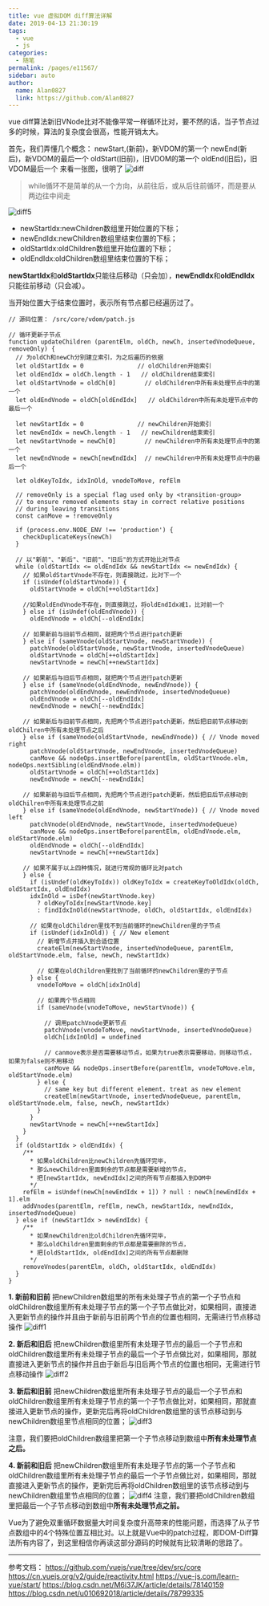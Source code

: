 ```yaml
---
title: vue 虚拟DOM diff算法详解
date: 2019-04-13 21:30:19
tags: 
  - vue
  - js
categories:
  - 随笔
permalink: /pages/e11567/
sidebar: auto
author: 
  name: Alan0827
  link: https://github.com/Alan0827
---
```

vue diff算法新旧VNode比对不能像平常一样循环比对，要不然的话，当子节点过多的时候，算法的复杂度会很高，性能开销太大。

首先，我们弄懂几个概念：
newStart,(新前)，新VDOM的第一个
newEnd(新后)，新VDOM的最后一个
oldStart(旧前)，旧VDOM的第一个
oldEnd(旧后)，旧VDOM最后一个
来看一张图，很明了
![diff](https://cdn.staticaly.com/gh/Alan0827/image-house@master/20220907/diff.4w79iq3uhm20.jpg)

<!-- more -->

> while循环不是简单的从一个方向，从前往后，或从后往前循环，而是要从两边往中间走

![diff5](https://cdn.staticaly.com/gh/Alan0827/image-house@master/20220907/diff5.5fr32cs3kwg0.jpg)

* newStartIdx:newChildren数组里开始位置的下标；
* newEndIdx:newChildren数组里结束位置的下标；
* oldStartIdx:oldChildren数组里开始位置的下标；
* oldEndIdx:oldChildren数组里结束位置的下标；

**newStartIdx**和**oldStartIdx**只能往后移动（只会加），**newEndIdx**和**oldEndIdx**只能往前移动（只会减）。

当开始位置大于结束位置时，表示所有节点都已经遍历过了。


```
// 源码位置： /src/core/vdom/patch.js

// 循环更新子节点
function updateChildren (parentElm, oldCh, newCh, insertedVnodeQueue, removeOnly) {
  // 为oldCh和newCh分别建立索引，为之后遍历的依据
  let oldStartIdx = 0               // oldChildren开始索引
  let oldEndIdx = oldCh.length - 1   // oldChildren结束索引
  let oldStartVnode = oldCh[0]        // oldChildren中所有未处理节点中的第一个
  let oldEndVnode = oldCh[oldEndIdx]   // oldChildren中所有未处理节点中的最后一个

  let newStartIdx = 0               // newChildren开始索引
  let newEndIdx = newCh.length - 1   // newChildren结束索引
  let newStartVnode = newCh[0]        // newChildren中所有未处理节点中的第一个
  let newEndVnode = newCh[newEndIdx]  // newChildren中所有未处理节点中的最后一个

  let oldKeyToIdx, idxInOld, vnodeToMove, refElm

  // removeOnly is a special flag used only by <transition-group>
  // to ensure removed elements stay in correct relative positions
  // during leaving transitions
  const canMove = !removeOnly

  if (process.env.NODE_ENV !== 'production') {
    checkDuplicateKeys(newCh)
  }

  // 以"新前"、"新后"、"旧前"、"旧后"的方式开始比对节点
  while (oldStartIdx <= oldEndIdx && newStartIdx <= newEndIdx) {
    // 如果oldStartVnode不存在，则直接跳过，比对下一个
    if (isUndef(oldStartVnode)) {
      oldStartVnode = oldCh[++oldStartIdx] 

    //如果oldEndVnode不存在，则直接跳过，将oldEndIdx减1，比对前一个
    } else if (isUndef(oldEndVnode)) {
      oldEndVnode = oldCh[--oldEndIdx]

    // 如果新前与旧前节点相同，就把两个节点进行patch更新
    } else if (sameVnode(oldStartVnode, newStartVnode)) {
      patchVnode(oldStartVnode, newStartVnode, insertedVnodeQueue)
      oldStartVnode = oldCh[++oldStartIdx]
      newStartVnode = newCh[++newStartIdx]

    // 如果新后与旧后节点相同，就把两个节点进行patch更新
    } else if (sameVnode(oldEndVnode, newEndVnode)) {
      patchVnode(oldEndVnode, newEndVnode, insertedVnodeQueue)
      oldEndVnode = oldCh[--oldEndIdx]
      newEndVnode = newCh[--newEndIdx]
      
    // 如果新后与旧前节点相同，先把两个节点进行patch更新，然后把旧前节点移动到oldChilren中所有未处理节点之后
    } else if (sameVnode(oldStartVnode, newEndVnode)) { // Vnode moved right
      patchVnode(oldStartVnode, newEndVnode, insertedVnodeQueue)
      canMove && nodeOps.insertBefore(parentElm, oldStartVnode.elm, nodeOps.nextSibling(oldEndVnode.elm))
      oldStartVnode = oldCh[++oldStartIdx]
      newEndVnode = newCh[--newEndIdx]

    // 如果新前与旧后节点相同，先把两个节点进行patch更新，然后把旧后节点移动到oldChilren中所有未处理节点之前
    } else if (sameVnode(oldEndVnode, newStartVnode)) { // Vnode moved left
      patchVnode(oldEndVnode, newStartVnode, insertedVnodeQueue)
      canMove && nodeOps.insertBefore(parentElm, oldEndVnode.elm, oldStartVnode.elm)
      oldEndVnode = oldCh[--oldEndIdx]
      newStartVnode = newCh[++newStartIdx]

    // 如果不属于以上四种情况，就进行常规的循环比对patch
    } else {
      if (isUndef(oldKeyToIdx)) oldKeyToIdx = createKeyToOldIdx(oldCh, oldStartIdx, oldEndIdx)
      idxInOld = isDef(newStartVnode.key)
        ? oldKeyToIdx[newStartVnode.key]
        : findIdxInOld(newStartVnode, oldCh, oldStartIdx, oldEndIdx)

      // 如果在oldChildren里找不到当前循环的newChildren里的子节点
      if (isUndef(idxInOld)) { // New element
        // 新增节点并插入到合适位置
        createElm(newStartVnode, insertedVnodeQueue, parentElm, oldStartVnode.elm, false, newCh, newStartIdx)

        // 如果在oldChildren里找到了当前循环的newChildren里的子节点
      } else {
        vnodeToMove = oldCh[idxInOld]

        // 如果两个节点相同
        if (sameVnode(vnodeToMove, newStartVnode)) {

          // 调用patchVnode更新节点
          patchVnode(vnodeToMove, newStartVnode, insertedVnodeQueue)
          oldCh[idxInOld] = undefined

          // canmove表示是否需要移动节点，如果为true表示需要移动，则移动节点，如果为false则不用移动
          canMove && nodeOps.insertBefore(parentElm, vnodeToMove.elm, oldStartVnode.elm)
        } else {
          // same key but different element. treat as new element
          createElm(newStartVnode, insertedVnodeQueue, parentElm, oldStartVnode.elm, false, newCh, newStartIdx)
        }
      }
      newStartVnode = newCh[++newStartIdx]
    }
  }
  if (oldStartIdx > oldEndIdx) {
    /**
      * 如果oldChildren比newChildren先循环完毕，
      * 那么newChildren里面剩余的节点都是需要新增的节点，
      * 把[newStartIdx, newEndIdx]之间的所有节点都插入到DOM中
      */
    refElm = isUndef(newCh[newEndIdx + 1]) ? null : newCh[newEndIdx + 1].elm
    addVnodes(parentElm, refElm, newCh, newStartIdx, newEndIdx, insertedVnodeQueue)
  } else if (newStartIdx > newEndIdx) {
    /**
      * 如果newChildren比oldChildren先循环完毕，
      * 那么oldChildren里面剩余的节点都是需要删除的节点，
      * 把[oldStartIdx, oldEndIdx]之间的所有节点都删除
      */
    removeVnodes(parentElm, oldCh, oldStartIdx, oldEndIdx)
  }
}
```

**1. 新前和旧前**
把newChildren数组里的所有未处理子节点的第一个子节点和oldChildren数组里所有未处理子节点的第一个子节点做比对，如果相同，直接进入更新节点的操作并且由于新前与旧前两个节点的位置也相同，无需进行节点移动操作
![diff1](https://cdn.staticaly.com/gh/Alan0827/image-house@master/20220907/diff1.1fpa4qx80e74.jpg)

**2. 新后和旧后**
把newChildren数组里所有未处理子节点的最后一个子节点和oldChildren数组里所有未处理子节点的最后一个子节点做比对，如果相同，那就直接进入更新节点的操作并且由于新后与旧后两个节点的位置也相同，无需进行节点移动操作
![diff2](https://cdn.staticaly.com/gh/Alan0827/image-house@master/20220907/diff2.7hhh773q8ro0.jpg)

**3. 新后和旧前**
把newChildren数组里所有未处理子节点的最后一个子节点和oldChildren数组里所有未处理子节点的第一个子节点做比对，如果相同，那就直接进入更新节点的操作，更新完后再将oldChildren数组里的该节点移动到与newChildren数组里节点相同的位置；
![diff3](https://cdn.staticaly.com/gh/Alan0827/image-house@master/20220907/diff3.3w2r2frb14i0.jpg)

注意，我们要把oldChildren数组里把第一个子节点移动到数组中**所有未处理节点之后。**

**4. 新前和旧后**
把newChildren数组里所有未处理子节点的第一个子节点和oldChildren数组里所有未处理子节点的最后一个子节点做比对，如果相同，那就直接进入更新节点的操作，更新完后再将oldChildren数组里的该节点移动到与newChildren数组里节点相同的位置；
![diff4](https://cdn.staticaly.com/gh/Alan0827/image-house@master/20220907/diff4.1p097r61n280.jpg)
注意，我们要把oldChildren数组里把最后一个子节点移动到数组中**所有未处理节点之前。**



Vue为了避免双重循环数据量大时间复杂度升高带来的性能问题，而选择了从子节点数组中的4个特殊位置互相比对。以上就是Vue中的patch过程，即DOM-Diff算法所有内容了，到这里相信你再读这部分源码的时候就有比较清晰的思路了。




---

参考文档：
https://github.com/vuejs/vue/tree/dev/src/core
https://cn.vuejs.org/v2/guide/reactivity.html
https://vue-js.com/learn-vue/start/
https://blog.csdn.net/M6i37JK/article/details/78140159
https://blog.csdn.net/u010692018/article/details/78799335
















